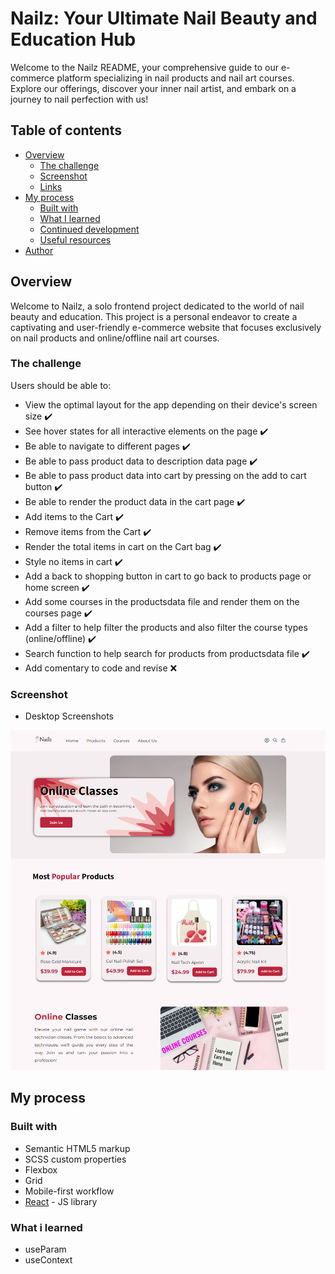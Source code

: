 # Nailz: Your Ultimate Nail Beauty and Education Hub

Welcome to the Nailz README, your comprehensive guide to our e-commerce platform specializing in nail products and nail art courses. Explore our offerings, discover your inner nail artist, and embark on a journey to nail perfection with us!

## Table of contents

- [Overview](#overview)
  - [The challenge](#the-challenge)
  - [Screenshot](#screenshot)
  - [Links](#links)
- [My process](#my-process)
  - [Built with](#built-with)
  - [What I learned](#what-i-learned)
  - [Continued development](#continued-development)
  - [Useful resources](#useful-resources)
- [Author](#author)

## Overview

Welcome to Nailz, a solo frontend project dedicated to the world of nail beauty and education. This project is a personal endeavor to create a captivating and user-friendly e-commerce website that focuses exclusively on nail products and online/offline nail art courses.

### The challenge

Users should be able to:

- View the optimal layout for the app depending on their device's screen size ✔️
- See hover states for all interactive elements on the page ✔️
- Be able to navigate to different pages ✔️
- Be able to pass product data to description data page ✔️
- Be able to pass product data into cart by pressing on the add to cart button ✔️
- Be able to render the product data in the cart page ✔️
- Add items to the Cart ✔️
- Remove items from the Cart ✔️
- Render the total items in cart on the Cart bag ✔️
- Style no items in cart ✔️
- Add a back to shopping button in cart to go back to products page or home screen ✔️
- Add some courses in the productsdata file and render them on the courses page ✔️
- Add a filter to help filter the products and also filter the course types (online/offline) ✔️
- Search function to help search for products from productsdata file ✔️
- Add comentary to code and revise ❌

### Screenshot

- Desktop Screenshots
<p float="left">
  <img src="./src/assets/images/DesktopScreen.png" />
</p>

## My process

### Built with

- Semantic HTML5 markup
- SCSS custom properties
- Flexbox
- Grid
- Mobile-first workflow
- [React](https://reactjs.org/) - JS library

### What i learned
- useParam
- useContext
